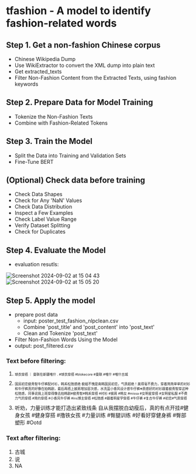 # tfashion - A model to identify fashion-related words
## Step 1. Get a non-fashion Chinese corpus
- Chinese Wikipedia Dump
- Use WikiExtractor to convert the XML dump into plain text
- Get extracted_texts
- Filter Non-Fashion Content from the Extracted Texts, using fashion keywords

## Step 2. Prepare Data for Model Training
- Tokenize the Non-Fashion Texts
- Combine with Fashion-Related Tokens

## Step 3. Train the Model
- Split the Data into Training and Validation Sets
- Fine-Tune BERT

## (Optional) Check data before training
- Check Data Shapes
- Check for Any 'NaN' Values
- Check Data Distribution
- Inspect a Few Examples
- Check Label Value Range
- Verify Dataset Splitting
- Check for Duplicates

## Step 4. Evaluate the Model
 - evaluation resutls:

![Screenshot 2024-09-02 at 15 04 43](https://github.com/user-attachments/assets/eccae477-14db-4121-a828-01372b9a18cc)
![Screenshot 2024-09-02 at 15 05 20](https://github.com/user-attachments/assets/3beac766-70cb-499d-8f89-19049e5da7cb)

## Step 5. Apply the model
- prepare post data
  - input: poster_test_fashion_nlpclean.csv
  - Combine 'post_title' and 'post_content' into 'post_text'
  - Clean and Tokenize 'post_text'
- Filter Non-Fashion Words Using the Model
- output: post_filtered.csv

### Text before filtering:  
1. <span style="font-size:9px">球衣穿搭 ｜ 曼联在新疆喀什 . #球衣穿搭 #blokecore #曼联 #喀什 #喀什古城</p>
2. <p style="font-size:9px">国民初恋裴秀智牛仔裤配衬衫，韩系松弛感绝 裴姐不愧是南韩国民初恋，气质超绝！美得毫不费力，穿着简简单单的衬衫和牛仔裤真的好像在拍韩剧，最后再搭上披肩增加层次感，水洗蓝小香风设计感牛仔裤➕质感好的衬衫跟着裴秀智穿这种松弛感，同事说我上班穿得像去拍韩剧#裴秀智#韩系穿搭 #衬衫 #披肩 #韩女 #missa  #女明星穿搭 #女明星私服 #不费力气的穿搭 #简约穿搭 #小香风牛仔裤 #ins博主穿搭 #松弛感 #跟着明星学穿搭 #牛仔裤 #复古牛仔裤 #初恋#气质穿搭</p>
3.  听劝，力量训练才能打造出紧致线条 自从我摆脱白幼瘦后，真的有点开挂#健身女孩 #健身穿搭 #撸铁女孩 #力量训练 #臀腿训练 #好看好穿健身裤 #臀部塑形 #Ootd

### Text after filtering:  
1.  古城
2.  说
3.  NA
